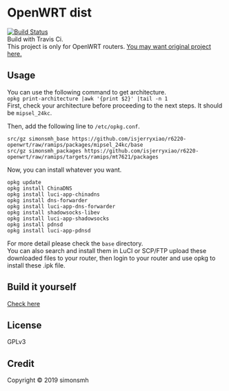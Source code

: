 # OpenWRT dist
[![Build Status](https://travis-ci.org/isjerryxiao/r6220-openwrt.svg?branch=master)](https://travis-ci.org/isjerryxiao/r6220-openwrt)  
Build with Travis Ci.  
This project is only for OpenWRT routers.
[You may want original project here.](http://openwrt-dist.sourceforge.net)

## Usage
You can use the following command to get architecture.  
`opkg print-architecture |awk '{print $2}' |tail -n 1`  
First, check your architecture before proceeding to the next steps. It should be `mipsel_24kc`.

Then, add the following line to `/etc/opkg.conf`. 
```
src/gz simonsmh_base https://github.com/isjerryxiao/r6220-openwrt/raw/ramips/packages/mipsel_24kc/base
src/gz simonsmh_packages https://github.com/isjerryxiao/r6220-openwrt/raw/ramips/targets/ramips/mt7621/packages
```

Now, you can install whatever you want.
```
opkg update
opkg install ChinaDNS
opkg install luci-app-chinadns
opkg install dns-forwarder
opkg install luci-app-dns-forwarder
opkg install shadowsocks-libev
opkg install luci-app-shadowsocks
opkg install pdnsd
opkg install luci-app-pdnsd
```
For more detail please check the `base` directory.  
You can also search and install them in LuCI or SCP/FTP upload these downloaded files to your router, then login to your router and use opkg to install these .ipk file.
## Build it yourself
[Check here](https://github.com/simonsmh/openwrt-dist/blob/master/.travis.yml)

## License
GPLv3

## Credit
Copyright © 2019 simonsmh
